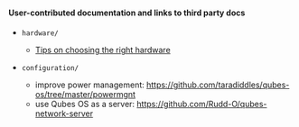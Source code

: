 #### User-contributed documentation and links to third party docs

- `hardware/`
    - [Tips on choosing the right hardware](hardware/hardware-selection.md)

- `configuration/`
    - improve power management: https://github.com/taradiddles/qubes-os/tree/master/powermgnt
    - use Qubes OS as a server: https://github.com/Rudd-O/qubes-network-server
